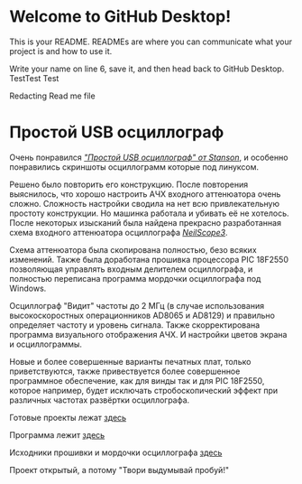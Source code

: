 # Welcome to GitHub Desktop!

This is your README. READMEs are where you can communicate what your project is and how to use it.

Write your name on line 6, save it, and then head back to GitHub Desktop.
TestTest Test

Redacting Read me file

# Простой USB осциллограф
Очень понравился [_"Простой USB осциллограф" от Stanson_][id1], и особенно понравились 
скриншоты осциллограмм которые под линуксом.

Решено было повторить его конструкцию. 
После повторения выяснилось, что хорошо настроить АЧХ входного аттенюатора
очень сложно. Сложность настройки сводила на нет всю привлекательную 
простоту конструкции. Но машинка работала и убивать её не хотелось. 
После некоторых изысканий была найдена прекрасно разработанная схема 
входного аттенюатора осциллографа [_NeilScope3_][id2]. 

Схема аттенюатора была скопирована полностью, безо всяких изменений. 
Также была доработана прошивка процессора PIC 18F2550 позволяющая управлять 
входным делителем осциллографа, и полностью переписана программа мордочки
осциллографа под Windows. 

Осциллограф "Видит" частоты до 2 МГц (в случае использования 
высокоскоростных операционников AD8065 и AD8129) и правильно определяет 
частоту и уровень сигнала. Также скорректирована программа визуального 
отображения АЧХ. И настройки цветов экрана и осциллограммы.

Новые и более совершенные варианты печатных плат, только приветствуются, 
также привествуется более совершенное программное обеспечение, как для винды 
так и для PIC 18F2550, которое например, будет исключать стробоскопический 
эффект при различных частотах развёртки осциллографа.

Готовые проекты лежат [здесь][id3]

Программа лежит [здесь][id4]

Исходники прошивки и мордочки осциллографа [здесь][id5]

Проект открытый, а потому "Твори выдумывай пробуй!"


[id1]:http://www.stanson.ch/index.php?page=proj&proj=USB-oscope
[id2]:https://hobby-research.at.ua/publ/razrabotki/izmerenija/neil_scope_3/4-1-0-42
[id3]:https://github.com/Soaron/Oscill/tree/master/Done
[id4]:https://github.com/Soaron/Oscill/tree/master/Done
[id5]:https://github.com/Soaron/Oscill/tree/master/Sources
